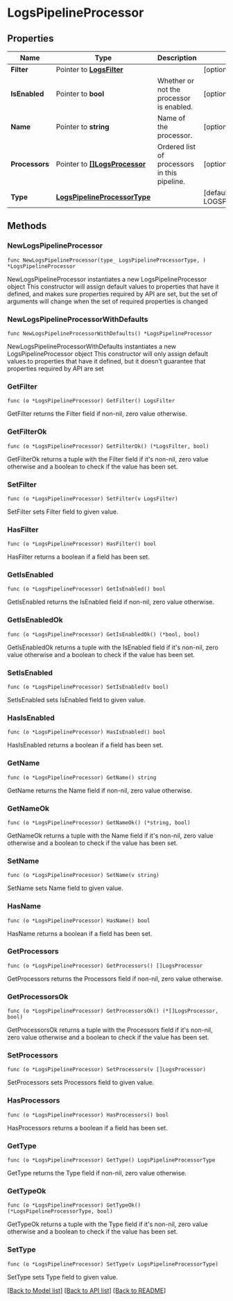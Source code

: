 # LogsPipelineProcessor

## Properties

Name | Type | Description | Notes
---- | ---- | ----------- | ------
**Filter** | Pointer to [**LogsFilter**](LogsFilter.md) |  | [optional] 
**IsEnabled** | Pointer to **bool** | Whether or not the processor is enabled. | [optional] [default to false]
**Name** | Pointer to **string** | Name of the processor. | [optional] 
**Processors** | Pointer to [**[]LogsProcessor**](LogsProcessor.md) | Ordered list of processors in this pipeline. | [optional] 
**Type** | [**LogsPipelineProcessorType**](LogsPipelineProcessorType.md) |  | [default to LOGSPIPELINEPROCESSORTYPE_PIPELINE]

## Methods

### NewLogsPipelineProcessor

`func NewLogsPipelineProcessor(type_ LogsPipelineProcessorType, ) *LogsPipelineProcessor`

NewLogsPipelineProcessor instantiates a new LogsPipelineProcessor object
This constructor will assign default values to properties that have it defined,
and makes sure properties required by API are set, but the set of arguments
will change when the set of required properties is changed

### NewLogsPipelineProcessorWithDefaults

`func NewLogsPipelineProcessorWithDefaults() *LogsPipelineProcessor`

NewLogsPipelineProcessorWithDefaults instantiates a new LogsPipelineProcessor object
This constructor will only assign default values to properties that have it defined,
but it doesn't guarantee that properties required by API are set

### GetFilter

`func (o *LogsPipelineProcessor) GetFilter() LogsFilter`

GetFilter returns the Filter field if non-nil, zero value otherwise.

### GetFilterOk

`func (o *LogsPipelineProcessor) GetFilterOk() (*LogsFilter, bool)`

GetFilterOk returns a tuple with the Filter field if it's non-nil, zero value otherwise
and a boolean to check if the value has been set.

### SetFilter

`func (o *LogsPipelineProcessor) SetFilter(v LogsFilter)`

SetFilter sets Filter field to given value.

### HasFilter

`func (o *LogsPipelineProcessor) HasFilter() bool`

HasFilter returns a boolean if a field has been set.

### GetIsEnabled

`func (o *LogsPipelineProcessor) GetIsEnabled() bool`

GetIsEnabled returns the IsEnabled field if non-nil, zero value otherwise.

### GetIsEnabledOk

`func (o *LogsPipelineProcessor) GetIsEnabledOk() (*bool, bool)`

GetIsEnabledOk returns a tuple with the IsEnabled field if it's non-nil, zero value otherwise
and a boolean to check if the value has been set.

### SetIsEnabled

`func (o *LogsPipelineProcessor) SetIsEnabled(v bool)`

SetIsEnabled sets IsEnabled field to given value.

### HasIsEnabled

`func (o *LogsPipelineProcessor) HasIsEnabled() bool`

HasIsEnabled returns a boolean if a field has been set.

### GetName

`func (o *LogsPipelineProcessor) GetName() string`

GetName returns the Name field if non-nil, zero value otherwise.

### GetNameOk

`func (o *LogsPipelineProcessor) GetNameOk() (*string, bool)`

GetNameOk returns a tuple with the Name field if it's non-nil, zero value otherwise
and a boolean to check if the value has been set.

### SetName

`func (o *LogsPipelineProcessor) SetName(v string)`

SetName sets Name field to given value.

### HasName

`func (o *LogsPipelineProcessor) HasName() bool`

HasName returns a boolean if a field has been set.

### GetProcessors

`func (o *LogsPipelineProcessor) GetProcessors() []LogsProcessor`

GetProcessors returns the Processors field if non-nil, zero value otherwise.

### GetProcessorsOk

`func (o *LogsPipelineProcessor) GetProcessorsOk() (*[]LogsProcessor, bool)`

GetProcessorsOk returns a tuple with the Processors field if it's non-nil, zero value otherwise
and a boolean to check if the value has been set.

### SetProcessors

`func (o *LogsPipelineProcessor) SetProcessors(v []LogsProcessor)`

SetProcessors sets Processors field to given value.

### HasProcessors

`func (o *LogsPipelineProcessor) HasProcessors() bool`

HasProcessors returns a boolean if a field has been set.

### GetType

`func (o *LogsPipelineProcessor) GetType() LogsPipelineProcessorType`

GetType returns the Type field if non-nil, zero value otherwise.

### GetTypeOk

`func (o *LogsPipelineProcessor) GetTypeOk() (*LogsPipelineProcessorType, bool)`

GetTypeOk returns a tuple with the Type field if it's non-nil, zero value otherwise
and a boolean to check if the value has been set.

### SetType

`func (o *LogsPipelineProcessor) SetType(v LogsPipelineProcessorType)`

SetType sets Type field to given value.



[[Back to Model list]](../README.md#documentation-for-models) [[Back to API list]](../README.md#documentation-for-api-endpoints) [[Back to README]](../README.md)


